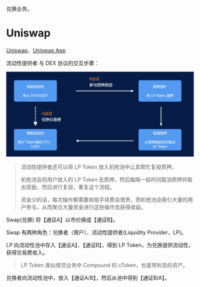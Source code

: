 
兑换业务。

# Uniswap

[Uniswap](https://uniswap.org/)、[Uniswap App](https://app.uniswap.org/)

流动性提供者 与 DEX 协议的交互步骤：

![与 DEX 协议的交互步骤(流动性提供者)](../images/dex_liquidityProvider.png)

> 流动性提供者还可以将 LP Token 放入机枪池中让其帮忙复投质押。
> 
> 机枪池会将用户放入的 LP Token 去质押，然后每隔一段时间取消质押并取出奖励，然后进行复投，重复这个流程。
> 
> 资金少的话，每次操作都需要收取手续费会很贵，而机枪池会吸引大量的用户参与，从而聚合大量资金进行这些操作去获得收益。

Swap(兑换) 将【通证A】以市价换成【通证B】。

Swap 有两种角色：兑换者（用户）、流动性提供者(Liquidity Provider，LP)。

LP 向流动性池中存入【通证A】、【通证B】，得到 LP Token，为兑换提供流动性，获得交易费收入。

> LP Token 类似借贷业务中 Compound 的 cToken，也是带利息的资产。

兑换者向流动性池中，放入【通证A/B】，然后从池中得到【通证B/A】。


